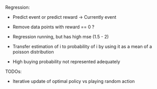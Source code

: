 Regression:
- Predict event or predict reward -> Currently event
- Remove data points with reward == 0 ?

- Regression running, but has high mse (1.5 - 2)
- Transfer estimation of i to probability of i by using it as a mean of a poisson distribution
- High buying probability not represented adequately

TODOs:
- Iterative update of optimal policy vs playing random action
